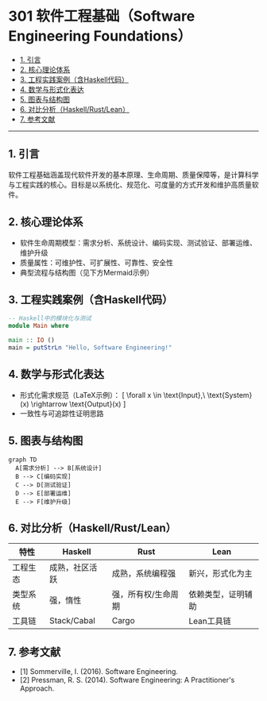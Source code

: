 # 301 软件工程基础（Software Engineering Foundations）

- [1. 引言](#1-引言)
- [2. 核心理论体系](#2-核心理论体系)
- [3. 工程实践案例（含Haskell代码）](#3-工程实践案例含haskell代码)
- [4. 数学与形式化表达](#4-数学与形式化表达)
- [5. 图表与结构图](#5-图表与结构图)
- [6. 对比分析（Haskell/Rust/Lean）](#6-对比分析haskellrustlean)
- [7. 参考文献](#7-参考文献)

---

## 1. 引言

软件工程基础涵盖现代软件开发的基本原理、生命周期、质量保障等，是计算科学与工程实践的核心。目标是以系统化、规范化、可度量的方式开发和维护高质量软件。

## 2. 核心理论体系

- 软件生命周期模型：需求分析、系统设计、编码实现、测试验证、部署运维、维护升级
- 质量属性：可维护性、可扩展性、可靠性、安全性
- 典型流程与结构图（见下方Mermaid示例）

## 3. 工程实践案例（含Haskell代码）

```haskell
-- Haskell中的模块化与测试
module Main where

main :: IO ()
main = putStrLn "Hello, Software Engineering!"
```

## 4. 数学与形式化表达

- 形式化需求规范（LaTeX示例）：
  \[
  \forall x \in \text{Input},\ \text{System}(x) \rightarrow \text{Output}(x)
  \]
- 一致性与可追踪性证明思路

## 5. 图表与结构图

```mermaid
graph TD
  A[需求分析] --> B[系统设计]
  B --> C[编码实现]
  C --> D[测试验证]
  D --> E[部署运维]
  E --> F[维护升级]
```

## 6. 对比分析（Haskell/Rust/Lean）

| 特性         | Haskell           | Rust              | Lean                |
|--------------|-------------------|-------------------|---------------------|
| 工程生态     | 成熟，社区活跃    | 成熟，系统编程强  | 新兴，形式化为主    |
| 类型系统     | 强，惰性          | 强，所有权/生命周期| 依赖类型，证明辅助  |
| 工具链       | Stack/Cabal       | Cargo             | Lean工具链          |

## 7. 参考文献

- [1] Sommerville, I. (2016). Software Engineering.
- [2] Pressman, R. S. (2014). Software Engineering: A Practitioner's Approach.
